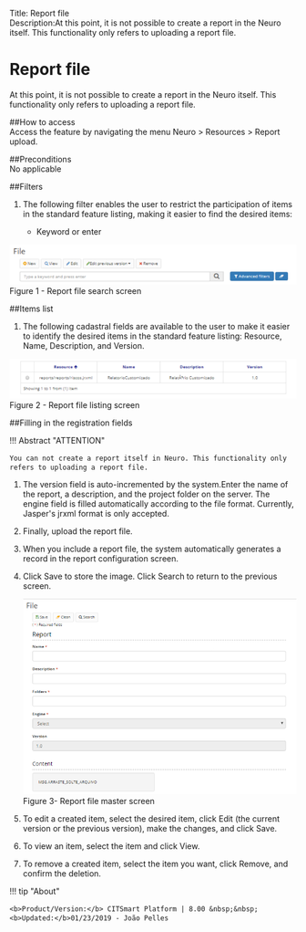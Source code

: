 Title: Report file  
Description:At this point, it is not possible to create a report in the Neuro itself. This functionality only refers to uploading a report file.  
# Report file  

At this point, it is not possible to create a report in the Neuro itself. This functionality only refers to uploading a report file.  

##How to access  
Access the feature by navigating the menu Neuro > Resources >  Report upload.  

##Preconditions  
No applicable  

##Filters
1. The following filter enables the user to restrict the participation of items in the standard feature listing, making it easier to find the desired items:  

    * Keyword or enter  

![Screenshot](images/Report-file-fig01.png)   
Figure 1 - Report file search screen  

##Items list  
1. The following cadastral fields are available to the user to make it easier to identify the desired items in the standard feature listing: Resource, Name, Description, and Version.  

![Screenshot](images/Report-file-fig02.png)   
Figure 2 - Report file listing screen  

##Filling in the registration fields  

!!! Abstract "ATTENTION"
    
    You can not create a report itself in Neuro. This functionality only refers to uploading a report file.
	
1. The version field is auto-incremented by the system.Enter the name of the report, a description, and the project folder on the server. The engine field is filled automatically according to the file format. Currently, Jasper's jrxml format is only accepted.

2. Finally, upload the report file.

3. When you include a report file, the system automatically generates a record in the report configuration screen.

4. Click Save to store the image. Click Search to return to the previous screen.  

    ![Screenshot](images/Report-file-fig03.png)  
    Figure 3- Report file master screen  

5. To edit a created item, select the desired item, click Edit (the current version or the previous version), make the changes, and click Save.   
6. To view an item, select the item and click View.  
7. To remove a created item, select the item you want, click Remove, and confirm the deletion.  

!!! tip "About"

    <b>Product/Version:</b> CITSmart Platform | 8.00 &nbsp;&nbsp;
    <b>Updated:</b>01/23/2019 - João Pelles  
